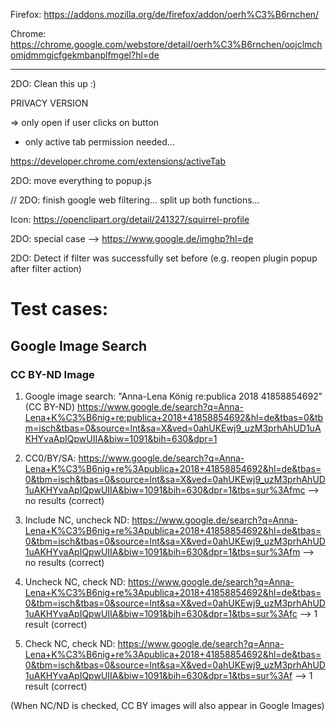Firefox: https://addons.mozilla.org/de/firefox/addon/oerh%C3%B6rnchen/

Chrome: https://chrome.google.com/webstore/detail/oerh%C3%B6rnchen/oojclmchomjdmmgjcfgekmbanplfmgel?hl=de




-------

2DO: Clean this up :)


PRIVACY VERSION

=> only open if user clicks on button
- only active tab permission needed...

https://developer.chrome.com/extensions/activeTab

2DO: move everything to popup.js

// 2DO: finish google web filtering... split up both functions...

Icon:
https://openclipart.org/detail/241327/squirrel-profile


2DO: special case --> https://www.google.de/imghp?hl=de

2DO: Detect if filter was successfully set before (e.g. reopen plugin popup after filter action)



# Test cases:

## Google Image Search

### CC BY-ND Image

1. Google image search: "Anna-Lena König re:publica 2018 41858854692" (CC BY-ND)
https://www.google.de/search?q=Anna-Lena+K%C3%B6nig+re:publica+2018+41858854692&hl=de&tbas=0&tbm=isch&tbas=0&source=lnt&sa=X&ved=0ahUKEwj9_uzM3prhAhUD1uAKHYvaApIQpwUIIA&biw=1091&bih=630&dpr=1

2. CC0/BY/SA: https://www.google.de/search?q=Anna-Lena+K%C3%B6nig+re%3Apublica+2018+41858854692&hl=de&tbas=0&tbm=isch&tbas=0&source=lnt&sa=X&ved=0ahUKEwj9_uzM3prhAhUD1uAKHYvaApIQpwUIIA&biw=1091&bih=630&dpr=1&tbs=sur%3Afmc --> no results (correct)

3. Include NC, uncheck ND: https://www.google.de/search?q=Anna-Lena+K%C3%B6nig+re%3Apublica+2018+41858854692&hl=de&tbas=0&tbm=isch&tbas=0&source=lnt&sa=X&ved=0ahUKEwj9_uzM3prhAhUD1uAKHYvaApIQpwUIIA&biw=1091&bih=630&dpr=1&tbs=sur%3Afm --> no results (correct)

4. Uncheck NC, check ND: https://www.google.de/search?q=Anna-Lena+K%C3%B6nig+re%3Apublica+2018+41858854692&hl=de&tbas=0&tbm=isch&tbas=0&source=lnt&sa=X&ved=0ahUKEwj9_uzM3prhAhUD1uAKHYvaApIQpwUIIA&biw=1091&bih=630&dpr=1&tbs=sur%3Afc --> 1 result (correct)

5. Check NC, check ND: https://www.google.de/search?q=Anna-Lena+K%C3%B6nig+re%3Apublica+2018+41858854692&hl=de&tbas=0&tbm=isch&tbas=0&source=lnt&sa=X&ved=0ahUKEwj9_uzM3prhAhUD1uAKHYvaApIQpwUIIA&biw=1091&bih=630&dpr=1&tbs=sur%3Af --> 1 result (correct)

(When NC/ND is checked, CC BY images will also appear in Google Images)


